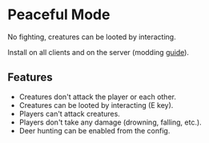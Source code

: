 # Peaceful Mode

No fighting, creatures can be looted by interacting.

Install on all clients and on the server (modding [guide](https://youtu.be/L9ljm2eKLrk)).

## Features

- Creatures don't attack the player or each other.
- Creatures can be looted by interacting (E key).
- Players can't attack creatures.
- Players don't take any damage (drowning, falling, etc.).
- Deer hunting can be enabled from the config.
